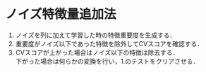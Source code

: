 # ノイズ特徴量追加法  

1. ノイズを列に加えて学習した時の特徴重要度を生成する．
2. 重要度がノイズ以下であった特徴を除外してCVスコアを確認する．  
3. CVスコアが上がった場合はノイズ以下の特徴は除去する．  
下がった場合は何らかの変換を行い，1.のテストをクリアさせる．  
